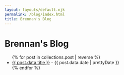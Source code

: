 ```yaml
---
layout: layouts/default.njk
permalink: /blog/index.html
title: Brennan's Blog
---
```


# Brennan's Blog

<ul>
{% for post in collections.post | reverse %}
  <li>
    <a href="{{post.data.permalink}}">{{ post.data.title }}</a> - <time datetime="{{ page.date | dateTime }}">{{ post.data.date | prettyDate }}</time>
  </li>
{% endfor %}
</ul>
